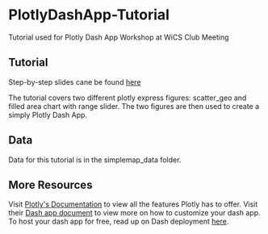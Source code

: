# PlotlyDashApp-Tutorial
Tutorial used for Plotly Dash App Workshop at WiCS Club Meeting

## Tutorial 

Step-by-step slides cane be found [here](https://tinyurl.com/stepbystepcode)

The tutorial covers two different plotly express figures: scatter_geo and filled area chart with range slider. The two figures are then used to create a simply Plotly Dash App. 

## Data
Data for this tutorial is in the simplemap_data folder.

## More Resources
Visit [Plotly's Documentation](https://plotly.com/python/plotly-express/) to view all the features Plotly has to offer. Visit their [Dash app document](https://dash.plotly.com) to view more on how to customize your dash app. To host your dash app for free, read up on Dash deployment [here](https://dash.plotly.com/deployment).
